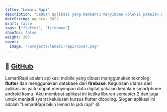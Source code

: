 ```yaml
---
title: "Lemari Rapi"
description: "Sebuah aplikasi yang membantu menyimpan koleksi pakaian di hape android"
dateString: Agustus 2022
draft: false
tags: ["flutter", "firebase"]
showToc: false
weight: 209
cover:
  image: "/projects/lemari-rapi/cover.png"
---
```


## 🔗 [GitHub](https://github.com/attaf-riski/lemari_rapi)

LemariRapi adalah aplikasi mobile yang dibuat menggunakan teknologi **flutter** dan menggunakan database dari **firebase**. Kegunaan utama dari aplikasi ini yaitu dapat menyimpan data digital pakaian kedalam smartphone android kamu. Aku membuat aplikasi ini ketika liburan semester 2 dan juga untuk menjadi syarat kelulusan kursus flutter dicoding. Slogan aplikasi ini adalah "LemariRapi bikin lemari lo jadi rapi" 😄
